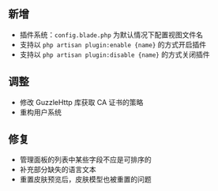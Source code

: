 ## 新增

- 插件系统：`config.blade.php` 为默认情况下配置视图文件名
- 支持以 `php artisan plugin:enable {name}` 的方式开启插件
- 支持以 `php artisan plugin:disable {name}` 的方式关闭插件

## 调整

- 修改 GuzzleHttp 库获取 CA 证书的策略
- 重构用户系统

## 修复

- 管理面板的列表中某些字段不应是可排序的
- 补充部分缺失的语言文本
- 重置皮肤预览后，皮肤模型也被重置的问题
